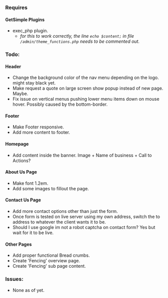
### Requires ###

#### GetSimple Plugins ####
* exec_php plugin.
	* *for this to work correctly, the line `echo $content;` in file `/admin/theme_functions.php` needs to be commented out.*

### Todo: ###

#### Header ####
* Change the background color of the nav menu depending on the logo. might stay black yet.
* Make request a quote on large screen show popup instead of new page. Maybe.
* Fix issue on vertical menus pushing lower menu items down on mouse hover. Possibly caused by the bottom-border.


#### Footer ####
* Make Footer responsive. 
* Add more content to footer.


#### Homepage ####
* Add content inside the banner. Image + Name of business + Call to Actions?


#### About Us Page ####
* Make font 1.2em.
* Add some images to fillout the page.


#### Contact Us Page ####
* Add more contact options other than just the form.
* Once form is tested on live server using my own address, switch the to address to whatever the client wants it to be.
* Should I use google im not a robot captcha on contact form? Yes but wait for it to be live.


#### Other Pages ####
* Add proper functional Bread crumbs.
* Create 'Fencing' overview page.
* Create 'Fencing' sub page content.



### Issues: ###
* None as of yet.
